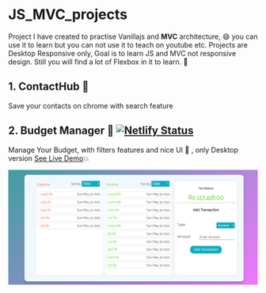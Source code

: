 # JS_MVC_projects
Project I have created to practise Vanillajs and **MVC** architecture, :smile: 
you can use it to learn but you can not use it to teach on youtube etc. Projects are Desktop Responsive only, Goal is to learn JS and MVC not responsive design. Still you will find a lot of Flexbox in it to learn. :muscle:

## 1. ContactHub :calling:
Save your contacts on chrome with search feature 

## 2. Budget Manager :money_with_wings:   [![Netlify Status](https://api.netlify.com/api/v1/badges/78a4739a-b941-4129-92b5-74ec92ac2875/deploy-status)](https://app.netlify.com/sites/trusting-ptolemy-e991ad/deploys)
Manage Your Budget, with filters features and nice UI :candy: , only Desktop version [See Live Demo](https://elegant-panini-0afd5e.netlify.app/):boom:

![Budget Manager UI](https://raw.githubusercontent.com/hardikhere/JS_MVC_projects/master/Budget%20Manager/Screenshot%20from%202021-05-30%2015-39-23.png?token=AMF7YGHE5MGL6IMR4YCLOADAXSPSE)

